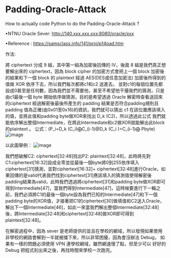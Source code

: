 # Padding-Oracle-Attack
How to actually code Python to do  the Padding-Oracle-Attack ?

•NTNU Oracle Sever: http://140.xxx.xxx.xxx:8080/oracle/xxx 

•Reference : https://samsclass.info/141/proj/p14pad.htm 

作法: 

將 ciphertext 分成 9 組，其中第一組為加密後回傳的 IV，後面 8 組是我們真正想要解出來的 ciphertext，因為 block cipher 的加密方式會把上一個 block 加密後的結果和下一個 block 的 plaintext 經過 AES(DES或任意加密法) 加密後所得到的值做 XOR 依序下去，所以我們每次都將c1和c2 送進去。
並對c1的每個位置先都設成0甚至是任何數，因為我們並不需要他，甚至不希望他干擾我們的猜測，只是由c1最後一個 byte 開始依序做猜測，目的是希望透過 Oracle 解密時查看送回來的ciphertext 經過解密後最後所產生的 padding 結果是否符合padding規則且padding 值為正確(由0x01至0x16)的資訊，我們就可以猜出 c1 在該位置應該填入的值，並將此值和padding byte做XOR來找出 D_k (C2)，所以透過此公式  我們就能依序解出整個Intermediate，在將此Intermediate和c2做XOR就能解出此block的plaintext 。
公式：(P_i=D_k (C_i)⨁C_(i-1)@D_k (C_i )=C_(i-1)⨁ Pbyte)
![image](https://user-images.githubusercontent.com/50870684/115169780-95757f00-a0f1-11eb-91ca-c3d2ea24f389.png)

以此圖舉例：
![image](https://user-images.githubusercontent.com/50870684/115169917-ec7b5400-a0f1-11eb-92d5-edcacc8a938a.png)

我們想破解C2: ciphertext[32:48]找出P2: plaintext[32:48]，此時將先對C1:ciphertext[16:32]設成全零並從最後一個byte將0到255依序填入ciphertext[31]猜測，並對ciphertext[16:32]+ ciphertext[32:48]進行Oracle，如果回傳的是valid代表我們找到ciphertext[31]應該填入的猜測值使得解密後padding結果為valid，此時我們透過將ciphertext[31]和padding byte做XOR即可得到Intermediate[47]，當我們得到Intermediate[47]，這時候要進行下一輪之前，我們必須將C1的最後一個byte設為我們已知的Intermediate[47]和下一個padding byte的XOR值，才接著把C1的ciphertext[30]做填值和C2送入Oracle，解出下一個Intermediate[46]，如此一來當我們解出整個Intermediate[32:48]後，將Intermediate[32:48]和ciphertext[32:48]做XOR即可得到plaintext[32:48]。

在解密過程中，因為 sever 是老師提供的並且在學校的網域，所以發現如果使用非學校的網路會解到一半就被擋下來，所以非常困擾，因為會沒辦法 Debug， 如果有一樣的問題必須使用 VPN 連學校網域，雖然網速慢了點，但至少可以 好好的 Debug 把程式刻出來之後，再找時間來學校一次跑完。
